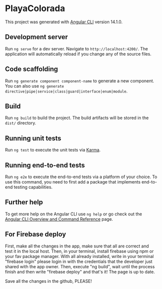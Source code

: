 # PlayaColorada

This project was generated with [Angular CLI](https://github.com/angular/angular-cli) version 14.1.0.

## Development server

Run `ng serve` for a dev server. Navigate to `http://localhost:4200/`. The application will automatically reload if you change any of the source files.

## Code scaffolding

Run `ng generate component component-name` to generate a new component. You can also use `ng generate directive|pipe|service|class|guard|interface|enum|module`.

## Build

Run `ng build` to build the project. The build artifacts will be stored in the `dist/` directory.

## Running unit tests

Run `ng test` to execute the unit tests via [Karma](https://karma-runner.github.io).

## Running end-to-end tests

Run `ng e2e` to execute the end-to-end tests via a platform of your choice. To use this command, you need to first add a package that implements end-to-end testing capabilities.

## Further help

To get more help on the Angular CLI use `ng help` or go check out the [Angular CLI Overview and Command Reference](https://angular.io/cli) page.

## For Firebase deploy

First, make all the changes in the app, make sure that all are correct and test it in the local host.
Then, in your terminal, install firebase using npm or your fav package manager.
With all already installed, write in your terminal "firebase login" please login in with the credentials that the developer just shared with the app owner.
Then, execute "ng build", wait until the process finish and then write "firebase deploy" and that's it!
The page is up to date.

Save all the changes in the github, PLEASE!
